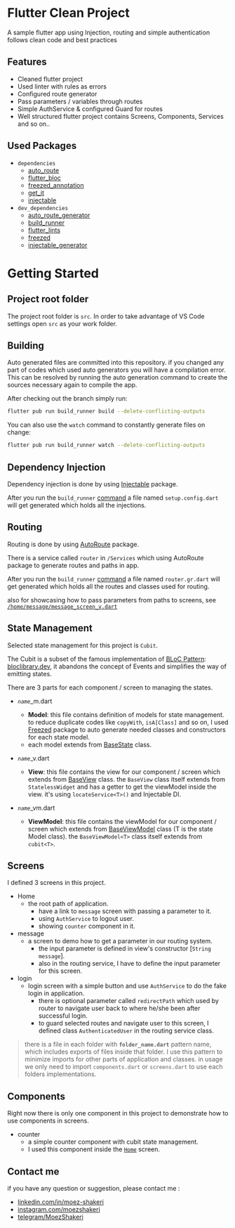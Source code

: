 # Flutter Clean Project

A sample flutter app using Injection, routing and simple authentication follows clean code and best practices

## Features
- Cleaned flutter project
- Used linter with rules as errors
- Configured route generator
- Pass parameters / variables through routes
- Simple AuthService & configured Guard for routes
- Well structured flutter project contains Screens, Components, Services and so on..

## Used Packages
- ```dependencies```
  - [auto_route](https://pub.dev/packages/auto_route)
  - [flutter_bloc](https://pub.dev/packages/bloc)
  - [freezed_annotation](https://pub.dev/packages/freezed_annotation)
  - [get_it](https://pub.dev/packages/get_it)
  - [injectable](https://pub.dev/packages/injectable)
- ```dev_dependencies```
  - [auto_route_generator](https://pub.dev/packages/auto_route_generator)
  - [build_runner](https://pub.dev/packages/build_runner)
  - [flutter_lints](https://pub.dev/packages/flutter_lints)
  - [freezed](https://pub.dev/packages/freezed)
  - [injectable_generator](https://pub.dev/packages/injectable_generator)

# Getting Started
## Project root folder
The project root folder is `src`. In order to take advantage of VS Code settings open `src` as your work folder.

## Building

Auto generated files are committed into this repository. if you changed any part of codes which used auto generators you will have a compilation error. This can be
resolved by running the auto generation command to create the sources necessary again
to compile the app.

After checking out the branch simply run:

```bash
flutter pub run build_runner build --delete-conflicting-outputs
```

You can also use the `watch` command to constantly generate files on change:

```bash
flutter pub run build_runner watch --delete-conflicting-outputs
```

## Dependency Injection

Dependency injection is done by using
[Injectable](https://pub.dev/packages/injectable) package.

After you run the `build_runner` [command](#building) a file named
`setup.config.dart` will get generated which holds all the injections.


## Routing

Routing is done by using
[AutoRoute](https://pub.dev/packages/auto_route) package.

There is a service called `router` in `/Services` which using AutoRoute package to generate routes and paths in app.

After you run the `build_runner` [command](#building) a file named
`router.gr.dart` will get generated which holds all the routes and classes used for routing.

also for showcasing how to pass parameters from paths to screens, see [`/home/message/message_screen_v.dart`](https://github.com/moezshakeri/flutter_clean_project/blob/56d767247054896c50d4283c27caa2a5dc601ddb/src/lib/screens/message/message_screen_v.dart)

## State Management

Selected state management for this project is `Cubit`.

The Cubit is a subset of the famous implementation of [BLoC Pattern](https://pub.dev/packages/bloc): [bloclibrary.dev](https://bloclibrary.dev), it abandons the concept of Events and simplifies the way of emitting states.

There are 3 parts for each component / screen to managing the states.
- *`name`*\_m.dart
  * **Model**: this file contains definition of models for state management. to reduce duplicate codes like `copyWith`, `isA[Class]` and so on, I used [Freezed](https://pub.dev/packages/freezed) package to auto generate needed classes and constructors for each state model.

  - each model extends from [BaseState](https://github.com/moezshakeri/flutter_clean_project/blob/56d767247054896c50d4283c27caa2a5dc601ddb/src/lib/base/base_state.dart) class.
- *`name`*\_v.dart
  * **View**: this file contains the view for our component / screen which extends from [BaseView](https://github.com/moezshakeri/flutter_clean_project/blob/56d767247054896c50d4283c27caa2a5dc601ddb/src/lib/base/base_view.dart) class. the `BaseView` class itself extends from `StatelessWidget` and has a getter <T> to get the viewModel inside the view. it's using `locateService<T>()` and Injectable DI.
- *`name`*\_vm.dart
  * **ViewModel**:  this file contains the viewModel for our component / screen which extends from [BaseViewModel<T>](https://github.com/moezshakeri/flutter_clean_project/blob/56d767247054896c50d4283c27caa2a5dc601ddb/src/lib/base/base_viewmodel.dart) class (T is the state Model class). the `BaseViewModel<T>` class itself extends from `cubit<T>`.
  
## Screens

I defined 3 screens in this project.

* Home
  * the root path of application. 
    * have a link to `message` screen with passing a parameter to it.
    * using `AuthService` to logout user.
    * showing `counter` component in it.
* message
  * a screen to demo how to get a parameter in our routing system.
    * the input parameter is defined in view's constructor [`String message`].
    * also in the routing service, I have to define the input parameter for this screen.
* login
  * login screen with a simple button and use `AuthService` to do the fake login in application.
    * there is optional parameter called `redirectPath` which used by router to navigate user back to where he/she been after successful login.
    * to guard selected routes and navigate user to this screen, I defined class `AuthenticatedUser` in the routing service class.

> there is a file in each folder with **`folder_name.dart`** pattern name, which includes exports of files inside that folder. I use this pattern to minimize imports for other parts of application and classes. in usage we only need to import `components.dart` or `screens.dart` to use each folders implementations.

## Components

Right now there is only one component in this project to demonstrate how to use components in screens.

* counter
  * a simple counter component with cubit state management.
  * I used this component inside the [`Home`](https://github.com/moezshakeri/flutter_clean_project/blob/56d767247054896c50d4283c27caa2a5dc601ddb/src/lib/screens/home/home_screen_v.dart) screen.

## Contact me

if you have any question or suggestion, please contact me :
- [linkedin.com/in/moez-shakeri](https://www.linkedin.com/in/moez-shakeri/)
- [instagram.com/moezshakeri](https://www.instagram.com/moezshakeri/)
- [telegram/MoezShakeri](https://t.me/MoezShakeri)
